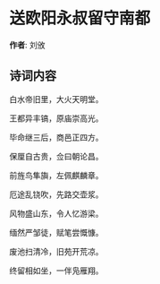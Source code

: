 # 送欧阳永叔留守南都

**作者**: 刘攽

## 诗词内容

白水帝旧里，大火天明堂。

王都异丰镐，原庙崇高光。

毕命继三后，商邑正四方。

保厘自古贵，佥曰朝论昌。

前旌鸟隼旟，左佩麒麟章。

厄途乱铙吹，先路交壶浆。

风物盛山东，令人忆游梁。

缅然严邹徒，赋笔尝慨慷。

废池扫清冷，旧苑开荒凉。

终留相如坐，一伴凫雁翔。

